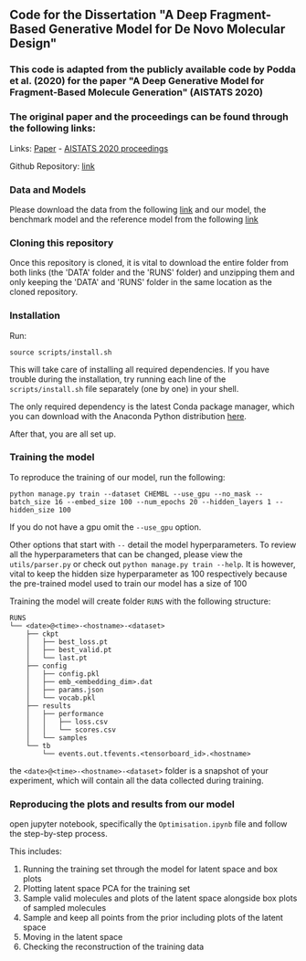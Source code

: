 ## Code for the Dissertation "A Deep Fragment-Based Generative Model for De Novo Molecular Design"
### This code is adapted from the publicly available code by Podda et al. (2020) for the paper "A Deep Generative Model for Fragment-Based Molecule Generation" (AISTATS 2020)
### The original paper and the proceedings can be found through the following links:
Links:  [Paper](http://proceedings.mlr.press/v108/podda20a/podda20a.pdf) - [AISTATS 2020 proceedings](http://proceedings.mlr.press/v108/)

Github Repository: [link](https://github.com/marcopodda/fragment-based-dgm)
### Data and Models
Please download the data from the following [link](https://drive.google.com/drive/folders/1rvyRWvwjaRs3b-rXx4AZBJPP4L1GE4Ge?usp=sharing) and our model, the benchmark model and the reference model from the following [link](https://drive.google.com/drive/folders/1puL7k0dikxZT3pfrPr1zSsriei-x0ew6?usp=sharing) 

### Cloning this repository
Once this repository is cloned, it is vital to download the entire folder from both links (the 'DATA' folder and the 'RUNS' folder) and unzipping them and only keeping the 'DATA' and 'RUNS' folder in the same location as the cloned repository.

### Installation

Run:

`source scripts/install.sh`

This will take care of installing all required dependencies.
If you have trouble during the installation, try running each line of the `scripts/install.sh` file separately (one by one) in your shell.

The only required dependency is the latest Conda package manager, which you can download with the Anaconda Python distribution [here](https://www.anaconda.com/distribution/).

After that, you are all set up.

### Training the model
To reproduce the training of our model, run the following:

`python manage.py train --dataset CHEMBL --use_gpu --no_mask --batch_size 16 --embed_size 100 --num_epochs 20 --hidden_layers 1 --hidden_size 100`

If you do not have a gpu omit the `--use_gpu` option.

Other options that start with `--` detail the model hyperparameters. To review all the hyperparameters that can be changed, please view the `utils/parser.py` or check out `python manage.py train --help`. 
It is however, vital to keep the hidden size hyperparameter as 100 respectively because the pre-trained model used to train our model has a size of 100

Training the model will create folder `RUNS` with the following structure:

```
RUNS
└── <date>@<time>-<hostname>-<dataset>
    ├── ckpt
    │   ├── best_loss.pt
    │   ├── best_valid.pt
    │   └── last.pt
    ├── config
    │   ├── config.pkl
    │   ├── emb_<embedding_dim>.dat
    │   ├── params.json
    │   └── vocab.pkl
    ├── results
    │   ├── performance
    │   │   ├── loss.csv
    │   │   └── scores.csv
    │   └── samples
    └── tb
        └── events.out.tfevents.<tensorboard_id>.<hostname>
```


the `<date>@<time>-<hostname>-<dataset>` folder is a snapshot of your experiment, which will contain all the data collected during training.

### Reproducing the plots and results from our model
open jupyter notebook, specifically the `Optimisation.ipynb` file and follow the step-by-step process.

This includes:
1. Running the training set through the model for latent space and box plots
2. Plotting latent space PCA for the training set
3. Sample valid molecules and plots of the latent space alongside box plots of sampled molecules
4. Sample and keep all points from the prior including plots of the latent space
5. Moving in the latent space
6. Checking the reconstruction of the training data

